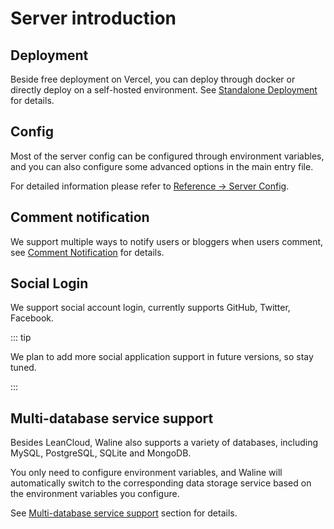 # Server introduction

## Deployment

Beside free deployment on Vercel, you can deploy through docker or directly deploy on a self-hosted environment. See [Standalone Deployment](./vps-deploy.md) for details.

## Config

Most of the server config can be configured through environment variables, and you can also configure some advanced options in the main entry file.

For detailed information please refer to [Reference → Server Config](../../reference/server.md).

## Comment notification

We support multiple ways to notify users or bloggers when users comment, see [Comment Notification](./notification.md) for details.

## Social Login

We support social account login, currently supports GitHub, Twitter, Facebook.

::: tip

We plan to add more social application support in future versions, so stay tuned.

:::

## Multi-database service support

Besides LeanCloud, Waline also supports a variety of databases, including MySQL, PostgreSQL, SQLite and MongoDB.

You only need to configure environment variables, and Waline will automatically switch to the corresponding data storage service based on the environment variables you configure.

See [Multi-database service support](./databases.md) section for details.
